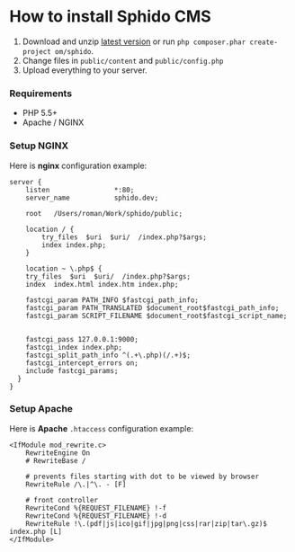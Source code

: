<!--
id: installing
title: How to Install Sphido CMS
template: ../../layout.docs.latte
-->

# How to install Sphido CMS

1. Download and unzip [latest version](/download) or run `php composer.phar create-project om/sphido`.
2. Change files in `public/content` and `public/config.php`
3. Upload everything to your server.

### Requirements

- PHP 5.5+
- Apache / NGINX

### Setup NGINX

Here is **nginx** configuration example:

    server {
	    listen                *:80;
	    server_name           sphido.dev;

	    root   /Users/roman/Work/sphido/public;

	    location / {
		    try_files  $uri  $uri/  /index.php?$args;
		    index index.php;
	    }

        location ~ \.php$ {
        try_files  $uri  $uri/  /index.php?$args;
        index  index.html index.htm index.php;

        fastcgi_param PATH_INFO $fastcgi_path_info;
        fastcgi_param PATH_TRANSLATED $document_root$fastcgi_path_info;
        fastcgi_param SCRIPT_FILENAME $document_root$fastcgi_script_name;


        fastcgi_pass 127.0.0.1:9000;
        fastcgi_index index.php;
        fastcgi_split_path_info ^(.+\.php)(/.+)$;
        fastcgi_intercept_errors on;
        include fastcgi_params;
      }
    }


### Setup Apache

Here is **Apache** `.htaccess` configuration example:


    <IfModule mod_rewrite.c>
    	RewriteEngine On
    	# RewriteBase /

    	# prevents files starting with dot to be viewed by browser
    	RewriteRule /\.|^\. - [F]

    	# front controller
    	RewriteCond %{REQUEST_FILENAME} !-f
    	RewriteCond %{REQUEST_FILENAME} !-d
    	RewriteRule !\.(pdf|js|ico|gif|jpg|png|css|rar|zip|tar\.gz)$ index.php [L]
    </IfModule>
